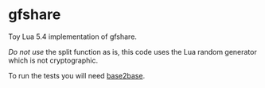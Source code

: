 # gfshare

Toy Lua 5.4 implementation of gfshare.

*Do not use* the split function as is, this code uses the Lua random generator which is not cryptographic.

To run the tests you will need [base2base](https://github.com/oploadk/base2base).
